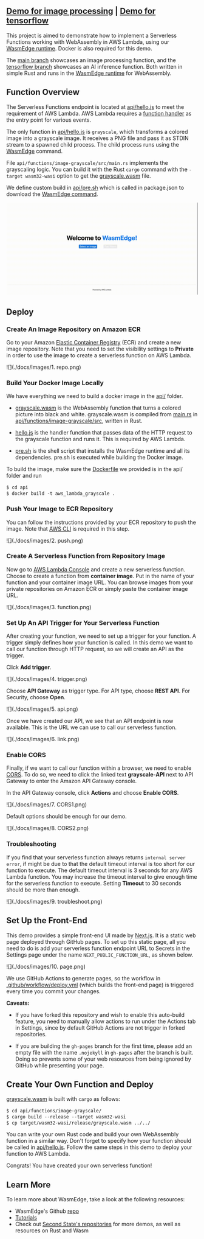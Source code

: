 ## [Demo for image processing](https://secondstate.github.io/aws-lambda-wasm-runtime/) | [Demo for tensorflow](https://robnanarivo.github.io/aws-lambda-wasm-runtime/)

This project is aimed to demonstrate how to implement a Serverless Functions working with WebAssembly in AWS Lambda, using our [WasmEdge runtime](https://github.com/WasmEdge/WasmEdge). Docker is also required for this demo.

The [main branch](https://github.com/second-state/aws-lambda-wasm-runtime/tree/main) showcases an image processing function, and the [tensorflow branch](https://github.com/second-state/aws-lambda-wasm-runtime/tree/tensorflow) showcases an AI inference function. Both written in simple Rust and runs in the [WasmEdge runtime](https://github.com/WasmEdge/WasmEdge) for WebAssembly.

## Function Overview

The Serverless Functions endpoint is located at [api/hello.js](#) to meet the requirement of AWS Lambda. AWS Lambda requires a [function handler](https://docs.aws.amazon.com/lambda/latest/dg/nodejs-handler.html) as the entry point for various events.

The only function in [api/hello.js](#) is `grayscale`, which transforms a colored image into a grayscale image. It receives a PNG file and pass it as STDIN stream to a spawned child process. The child process runs using the [WasmEdge](https://github.com/WasmEdge/WasmEdge) command.

File `api/functions/image-grayscale/src/main.rs` implements the grayscaling logic. You can build it with the Rust `cargo` command with the `-target wasm32-wasi` option to get the [grayscale.wasm](#) file.

We define custom build in [api/pre.sh](#) which is called in package.json to download the [WasmEdge command](https://github.com/WasmEdge/WasmEdge/releases/tag/0.8.2). 

![](./aws-lambda-wasmedge-runtime.gif)

## Deploy

### Create An Image Repository on Amazon ECR

Go to your Amazon [Elastic Container Registry](https://console.aws.amazon.com/ecr/repositories) (ECR) and create a new image repository. Note that you need to set the visibility settings to **Private** in order to use the image to create a serverless function on AWS Lambda.

![](./docs/images/1. repo.png)

### Build Your Docker Image Locally

We have everything we need to build a docker image in the [api/](#) folder. 

- [grayscale.wasm](#) is the WebAssembly function that turns a colored picture into black and white. grayscale.wasm is compiled from [main.rs](#) in [api/functions/image-grayscale/src](#), written in Rust.

- [hello.js](#) is the handler function that passes data of the HTTP request to the grayscale function and runs it. This is required by AWS Lambda.

- [pre.sh](#) is the shell script that installs the WasmEdge runtime and all its dependencies. pre.sh is executed while building the Docker image.

To build the image, make sure the [Dockerfile](#) we provided is in the api/ folder and run

```
$ cd api
$ docker build -t aws_lambda_grayscale .
```

### Push Your Image to ECR Repository

You can follow the instructions provided by your ECR repository to push the image. Note that [AWS CLI](https://docs.aws.amazon.com/cli/latest/userguide/install-cliv2.html) is required in this step.

![](./docs/images/2. push.png)

### Create A Serverless Function from Repository Image

Now go to [AWS Lambda Console](https://console.aws.amazon.com/lambda/home) and create a new serverless function. Choose to create a function from **container image**. Put in the name of your function and your container image URL. You can browse images from your private repositories on Amazon ECR or simply paste the container image URL.

![](./docs/images/3. function.png) 

### Set Up An API Trigger for Your Serverless Function

After creating your function, we need to set up a trigger for your function. A trigger simply defines how your function is called. In this demo we want to call our function through HTTP request, so we will create an API as the trigger.

Click **Add trigger**.

![](./docs/images/4. trigger.png)

Choose **API Gateway** as trigger type. For API type, choose **REST API**. For Security, choose **Open**.

![](./docs/images/5. api.png)

Once we have created our API, we see that an API endpoint is now available. This is the URL we can use to call our serverless function.

![](./docs/images/6. link.png)

### Enable CORS

Finally, if we want to call our function within a browser, we need to enable [CORS](https://developer.mozilla.org/en-US/docs/Web/HTTP/CORS). To do so, we need to click the linked text **grayscale-API** next to API Gateway to enter the Amazon API Gateway console.

In the API Gateway console, click **Actions** and choose **Enable CORS**.

![](./docs/images/7. CORS1.png)

Default options should be enough for our demo.

![](./docs/images/8. CORS2.png)

### Troubleshooting

If you find that your serverless function always returns `internal server error`, if might be due to that the default timeout interval is too short for our function to execute. The default timeout interval is 3 seconds for any AWS Lambda function. You may increase the timeout interval to give enough time for the serverless function to execute. Setting **Timeout** to 30 seconds should be more than enough.

![](./docs/images/9. troubleshoot.png)

## Set Up the Front-End

This demo provides a simple front-end UI made by [Next.js](https://nextjs.org). It is a static web page deployed through GitHub pages. To set up this static page, all you need to do is add your serverless function endpoint URL to Secrets in the Settings page under the name `NEXT_PUBLIC_FUNCTION_URL`, as shown below.

![](./docs/images/10. page.png)

We use GitHub Actions to generate pages, so the workflow in [.github/workflow/deploy.yml](#) (which builds the front-end page) is triggered every time you commit your changes.

**Caveats:**

- If you have forked this repository and wish to enable this auto-build feature, you need to manually allow actions to run under the Actions tab in Settings, since by default GitHub Actions are not trigger in forked repositories.

- If you are building the `gh-pages` branch for the first time, please add an empty file with the name `.nojekyll` in `gh-pages` after the branch is built. Doing so prevents some of your web resources from being ignored by GitHub while presenting your page.

## Create Your Own Function and Deploy

[grayscale.wasm](#) is built with `cargo` as follows:

```
$ cd api/functions/image-grayscale/
$ cargo build --release --target wasm32-wasi
$ cp target/wasm32-wasi/release/grayscale.wasm ../../
```

You can write your own Rust code and build your own WebAssembly function in a similar way. Don't forget to specify how your function should be called in [api/hello.js](#). Follow the same steps in this demo to deploy your function to AWS Lambda. 

Congrats! You have created your own serverless function!

## Learn More

To learn more about WasmEdge, take a look at the following resources:

- WasmEdge's Github [repo](https://github.com/WasmEdge/WasmEdge)
- [Tutorials](https://wasmedge.org/#tutorials)
- Check out [Second State's repositories](https://github.com/second-state) for more demos, as well as resources on Rust and Wasm
